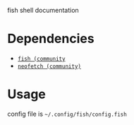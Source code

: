 fish shell documentation

# Dependencies
* [`fish (community`](https://www.archlinux.org/packages/community/x86_64/fish/)
* [`neofetch (community)`](https://www.archlinux.org/packages/community/any/neofetch/)

# Usage
config file is `~/.config/fish/config.fish`
